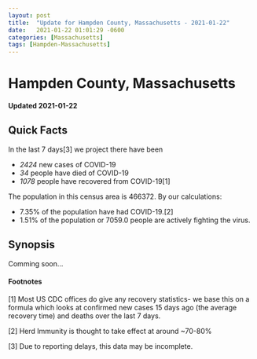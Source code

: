 ```yaml
---
layout: post
title:  "Update for Hampden County, Massachusetts - 2021-01-22"
date:   2021-01-22 01:01:29 -0600
categories: [Massachusetts]
tags: [Hampden-Massachusetts]
---
```


# Hampden County, Massachusetts
#### Updated 2021-01-22

## Quick Facts

In the last 7 days[3] we project there have been
- *2424* new cases of COVID-19
- *34* people have died of COVID-19
- *1078* people have recovered from COVID-19[1]

The population in this census area is 466372. By our calculations:
- 7.35% of the population have had COVID-19.[2]
- 1.51% of the population or 7059.0 people are actively fighting the virus.

## Synopsis

Comming soon...


#### Footnotes

[1] Most US CDC offices do give any recovery statistics- we base this on a formula which looks at confirmed new cases
15 days ago (the average recovery time) and deaths over the last 7 days.

[2] Herd Immunity is thought to take effect at around ~70-80%

[3] Due to reporting delays, this data may be incomplete.
 
    